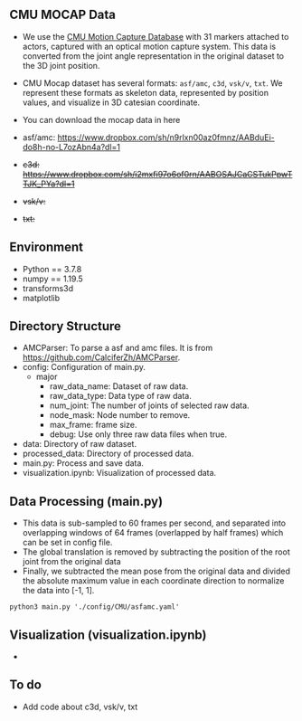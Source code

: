 ## CMU MOCAP Data

- We use the <a href='http://mocap.cs.cmu.edu/'>CMU Motion Capture Database</a> with 31 markers attached to actors, captured with an optical motion capture system. This data is converted from the joint angle representation in the original dataset to the 3D joint position.
- CMU Mocap dataset has several formats: ``asf/amc``, ``c3d``, ``vsk/v``, ``txt``. We represent these formats as skeleton data, represented by position values, and visualize in 3D catesian coordinate. 

- You can download the mocap data in here  
 - asf/amc: https://www.dropbox.com/sh/n9rlxn00az0fmnz/AABduEi-do8h-no-L7ozAbn4a?dl=1
 - ~~c3d: https://www.dropbox.com/sh/i2mxfi97o6of0rn/AABOSAJCaCSTukPpwTTJK_PYa?dl=1~~
 - ~~vsk/v:~~
 - ~~txt:~~


## Environment
- Python == 3.7.8
- numpy == 1.19.5
- transforms3d
- matplotlib


## Directory Structure

- AMCParser: To parse a asf and amc files. It is from https://github.com/CalciferZh/AMCParser.
- config: Configuration of main.py.
  - major
    - raw_data_name: Dataset of raw data.
    - raw_data_type: Data type of raw data.
    - num_joint: The number of joints of selected raw data.
    - node_mask: Node number to remove.
    - max_frame: frame size.
    - debug: Use only three raw data files when true.
- data: Directory of raw dataset. 
- processed_data: Directory of processed data. 
- main.py: Process and save data.
- visualization.ipynb: Visualization of processed data.


## Data Processing (main.py)

- This data is sub-sampled to 60 frames per second, and separated into overlapping windows of 64 frames (overlapped by half frames) which can be set in config file.
- The global translation is removed by subtracting the position of the root joint from the original data 
- Finally, we subtracted the mean pose from the original data and divided the absolute maximum value in each coordinate direction to normalize the data into [-1, 1].

```
python3 main.py './config/CMU/asfamc.yaml' 
```

## Visualization (visualization.ipynb)

-


## To do

- Add code about c3d, vsk/v, txt 
